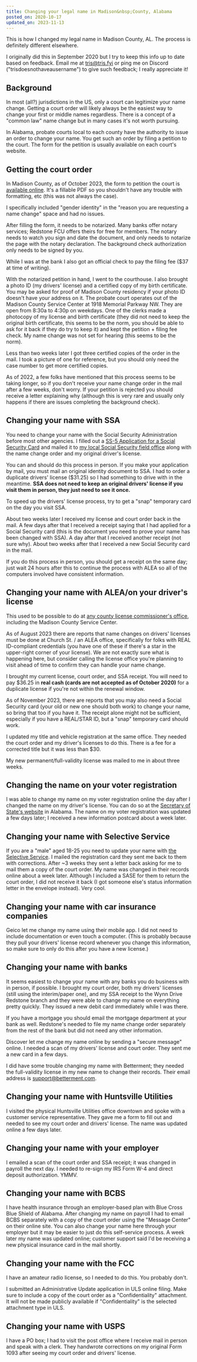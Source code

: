 ```yaml
---
title: Changing your legal name in Madison&nbsp;County, Alabama
posted_on: 2020-10-17
updated_on: 2023-11-13
---
```


This is how I changed my legal name in Madison County, AL. The process is definitely different elsewhere.

I originally did this in September 2020 but I try to keep this info up to date based on feedback. Email me at tris@tris.fyi or ping me on Discord ("trisdoesnothaveausername") to give such feedback; I really appreciate it!

## Background

In most (all?) jurisdictions in the US, only a court can legitimize your name change. Getting a court order will likely always be the easiest way to change your first or middle names regardless. There is a concept of a "common law" name change but in many cases it's not worth pursuing.

In Alabama, probate courts local to each county have the authority to issue an order to change your name. You get such an order by filing a petition to the court. The form for the petition is usually available on each court's website.

## Getting the court order

In Madison County, as of October 2023, the form to petition the court is [available online](https://www.madisoncountyal.gov/home/showdocument?id=7161). It's a fillable PDF so you shouldn't have any trouble with formatting, etc (this was not always the case).

I specifically included "gender identity" in the "reason you are requesting a name change" space and had no issues.

After filling the form, it needs to be notarized. Many banks offer notary services; Redstone FCU offers theirs for free for members. The notary needs to watch you sign and date the document, and only needs to notarize the page with the notary declaration. The background check authorization only needs to be signed by you.

While I was at the bank I also got an official check to pay the filing fee ($37 at time of writing).

With the notarized petition in hand, I went to the courthouse. I also brought a photo ID (my drivers' license) and a certified copy of my birth certificate. You may be asked for proof of Madison County residency if your photo ID doesn't have your address on it. The probate court operates out of the Madison County Service Center at 1918 Memorial Parkway NW. They are open from 8:30a to 4:30p on weekdays. One of the clerks made a photocopy of my license and birth certificate (they did not need to keep the original birth certificate, this seems to be the norm, you should be able to ask for it back if they do try to keep it) and kept the petition + filing fee check. My name change was not set for hearing (this seems to be the norm).

Less than two weeks later I got three certified copies of the order in the mail. I took a picture of one for reference, but you should only need the case number to get more certified copies.

As of 2022, a few folks have mentioned that this process seems to be taking longer, so if you don't receive your name change order in the mail after a few weeks, don't worry. If your petition is rejected you should receive a letter explaining why (although this is very rare and usually only happens if there are issues completing the background check).

## Changing your name with SSA

You need to change your name with the Social Security Administration before most other agencies. I filled out a [SS-5 Application for a Social Security Card](https://www.ssa.gov/forms/ss-5.pdf) and mailed it to [my local Social Security field office](https://secure.ssa.gov/ICON/main.jsp) along with the name change order and my original driver's license.

You can and should do this process in person. If you make your application by mail, you must mail an original identity document to SSA. I had to order a duplicate drivers' license ($31.25) so I had something to drive with in the meantime. **SSA does not need to keep an original drivers' license if you visit them in person, they just need to see it once.**

To speed up the drivers' license process, try to get a "snap" temporary card on the day you visit SSA.

About two weeks later I received my license and court order back in the mail. A few days after that I received a receipt saying that I had applied for a Social Security card (this is the document you need to prove your name has been changed with SSA). A day after that I received another receipt (not sure why). About two weeks after that I received a new Social Security card in the mail.

If you do this process in person, you should get a receipt on the same day; just wait 24 hours after this to continue the process with ALEA so all of the computers involved have consistent information.

## Changing your name with ALEA/on your driver's license

This used to be possible to do at [any county license commissioner's office](https://www.madisoncountyal.gov/departments/license-department/locations-hours), including the Madison County Service Center.

As of August 2023 there are reports that name changes on drivers' licenses must be done at Church St. / an ALEA office, specifically for folks with REAL ID-compliant credentials (you have one of these if there's a star in the upper-right corner of your license). We are not exactly sure what is happening here, but consider calling the license office you're planning to visit ahead of time to confirm they can handle your name change.

I brought my current license, court order, and SSA receipt. You will need to pay $36.25 in **real cash (cards are not accepted as of October 2020)** for a duplicate license if you're not within the renewal window.

As of November 2023, there are reports that you may also need a Social Security card (your old or new one should both work) to change your name, so bring that too if you have it. The receipt alone might not be sufficient, especially if you have a REAL/STAR ID, but a "snap" temporary card should work.

I updated my title and vehicle registration at the same office. They needed the court order and my driver's licenses to do this. There is a fee for a corrected title but it was less than $30.

My new permanent/full-validity license was mailed to me in about three weeks.

## Changing the name on your voter registration

I was able to change my name on my voter registration online the day after I changed the name on my driver's license. You can do so at the [Secretary of State's website](https://www.sos.alabama.gov/alabama-votes/voter/register-to-vote) in Alabama. The name on my voter registration was updated a few days later; I received a new information postcard about a week later.

## Changing your name with Selective Service

If you are a "male" aged 18-25 you need to update your name with [the Selective Service](https://www.sss.gov/). I mailed the registration card they sent me back to them with corrections. After ~3 weeks they sent a letter back asking for me to mail them a copy of the court order. My name was changed in their records online about a week later. Although I included a SASE for them to return the court order, I did not receive it back (I got someone else's status information letter in the envelope instead). Very cool.

## Changing your name with car insurance companies

Geico let me change my name using their mobile app. I did not need to include documentation or even touch a computer. (This is probably because they pull your drivers' license record whenever you change this information, so make sure to only do this after you have a new license.)

## Changing your name with banks

It seems easiest to change your name with any banks you do business with in person, if possible. I brought my court order, both my drivers' licenses (still using the interim/paper one), and my SSA receipt to the Wynn Drive Redstone branch and they were able to change my name on everything pretty quickly. They issued a new debit card immediately while I was there.

If you have a mortgage you should email the mortgage department at your bank as well. Redstone's needed to file my name change order separately from the rest of the bank but did not need any other information.

Discover let me change my name online by sending a "secure message" online. I needed a scan of my drivers' license and court order. They sent me a new card in a few days.

I did have some trouble changing my name with Betterment; they needed the full-validity license in my new name to change their records. Their email address is support@betterment.com.

## Changing your name with Huntsville Utilities

I visited the physical Huntsville Utilities office downtown and spoke with a customer service representative. They gave me a form to fill out and needed to see my court order and drivers' license. The name was updated online a few days later.

## Changing your name with your employer

I emailed a scan of the court order and SSA receipt; it was changed in payroll the next day. I needed to re-sign my IRS Form W-4 and direct deposit authorization. YMMV.

## Changing your name with BCBS

I have health insurance through an employer-based plan with Blue Cross Blue Shield of Alabama. After changing my name on payroll I had to email BCBS separately with a copy of the court order using the "Message Center" on their online site. You can also change your name here through your employer but it may be easier to just do this self-service process. A week later my name was updated online; customer support said I'd be receiving a new physical insurance card in the mail shortly.

## Changing your name with the FCC

I have an amateur radio license, so I needed to do this. You probably don't.

I submitted an Administrative Update application in ULS online filing. Make sure to include a copy of the court order as a "Confidentiality" attachment. It will not be made publicly available if "Confidentiality" is the selected attachment type in ULS.

## Changing your name with USPS

I have a PO box; I had to visit the post office where I receive mail in person and speak with a clerk. They handwrote corrections on my original Form 1093 after seeing my court order and drivers' license.
